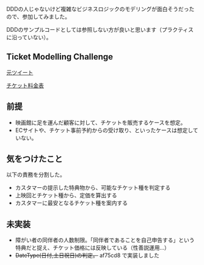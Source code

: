 DDDの人じゃないけど複雑なビジネスロジックのモデリングが面白そうだったので、参加してみました。

DDDのサンプルコードとしては参照しない方が良いと思います（プラクティスに沿っていない）。

## Ticket Modelling Challenge

[元ツイート](https://twitter.com/j5ik2o/status/1150589065432952832)

[チケット料金表](https://cinemacity.co.jp/ticket/)

## 前提
- 映画館に足を運んだ顧客に対して、チケットを販売するケースを想定。
- ECサイトや、チケット事前予約からの受け取り、といったケースは想定していない。

## 気をつけたこと
以下の責務を分割した。

- カスタマーの提示した特典物から、可能なチケット種を判定する
- 上映回とチケット種から、定価を算出する
- カスタマーに最安となるチケット種を案内する


## 未実装
- 障がい者の同伴者の人数制限。「同伴者であることを自己申告する」という特典だと捉え、チケット価格には反映している（性善説運用…）
- ~~DateType(日付,土日祝日)の判定。~~  af75cd8 で実装しました
